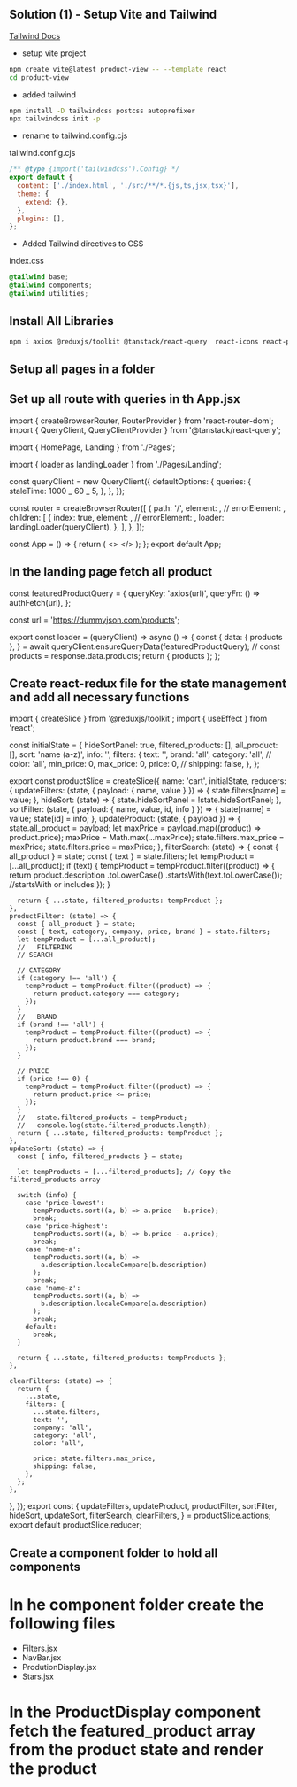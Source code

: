 ## Solution (1) - Setup Vite and Tailwind

[Tailwind Docs](https://tailwindcss.com/docs/guides/vite)

- setup vite project

```sh
npm create vite@latest product-view -- --template react
cd product-view
```

- added tailwind

```sh
npm install -D tailwindcss postcss autoprefixer
npx tailwindcss init -p
```

- rename to tailwind.config.cjs

tailwind.config.cjs

```js
/** @type {import('tailwindcss').Config} */
export default {
  content: ['./index.html', './src/**/*.{js,ts,jsx,tsx}'],
  theme: {
    extend: {},
  },
  plugins: [],
};
```

- Added Tailwind directives to CSS

index.css

```css
@tailwind base;
@tailwind components;
@tailwind utilities;
```

## Install All Libraries

```sh
npm i axios @reduxjs/toolkit @tanstack/react-query  react-icons react-paginate react-redux react-router-dom react-toastify;
```

## Setup all pages in a folder

## Set up all route with queries in th App.jsx

import { createBrowserRouter, RouterProvider } from 'react-router-dom';
import { QueryClient, QueryClientProvider } from '@tanstack/react-query';

import { HomePage, Landing } from './Pages';

import { loader as landingLoader } from './Pages/Landing';

const queryClient = new QueryClient({
defaultOptions: {
queries: {
staleTime: 1000 _ 60 _ 5,
},
},
});

const router = createBrowserRouter([
{
path: '/',
element: <HomePage />,
// errorElement: <Error />,
children: [
{
index: true,
element: <Landing />,
// errorElement: <SingleError />,
loader: landingLoader(queryClient),
},
],
},
]);

const App = () => {
return (
<>
<QueryClientProvider client={queryClient}>
<RouterProvider router={router} />
</QueryClientProvider>
</>
);
};
export default App;

## In the landing page fetch all product

const featuredProductQuery = {
queryKey: 'axios(url)',
queryFn: () => authFetch(url),
};

const url = 'https://dummyjson.com/products';

export const loader = (queryClient) => async () => {
const {
data: { products },
} = await queryClient.ensureQueryData(featuredProductQuery);
// const products = response.data.products;
return { products };
};

## Create react-redux file for the state management and add all necessary functions

import { createSlice } from '@reduxjs/toolkit';
import { useEffect } from 'react';

const initialState = {
hideSortPanel: true,
filtered_products: [],
all_product: [],
sort: 'name (a-z)',
info: '',
filters: {
text: '',
brand: 'all',
category: 'all',
// color: 'all',
min_price: 0,
max_price: 0,
price: 0,
// shipping: false,
},
};

export const productSlice = createSlice({
name: 'cart',
initialState,
reducers: {
updateFilters: (state, { payload: { name, value } }) => {
state.filters[name] = value;
},
hideSort: (state) => {
state.hideSortPanel = !state.hideSortPanel;
},
sortFilter: (state, { payload: { name, value, id, info } }) => {
state[name] = value;
state[id] = info;
},
updateProduct: (state, { payload }) => {
state.all_product = payload;
let maxPrice = payload.map((product) => product.price);
maxPrice = Math.max(...maxPrice);
state.filters.max_price = maxPrice;
state.filters.price = maxPrice;
},
filterSearch: (state) => {
const { all_product } = state;
const { text } = state.filters;
let tempProduct = [...all_product];
if (text) {
tempProduct = tempProduct.filter((product) => {
return product.description
.toLowerCase()
.startsWith(text.toLowerCase()); //startsWith or includes
});
}

      return { ...state, filtered_products: tempProduct };
    },
    productFilter: (state) => {
      const { all_product } = state;
      const { text, category, company, price, brand } = state.filters;
      let tempProduct = [...all_product];
      //   FILTERING
      // SEARCH

      // CATEGORY
      if (category !== 'all') {
        tempProduct = tempProduct.filter((product) => {
          return product.category === category;
        });
      }
      //   BRAND
      if (brand !== 'all') {
        tempProduct = tempProduct.filter((product) => {
          return product.brand === brand;
        });
      }

      // PRICE
      if (price !== 0) {
        tempProduct = tempProduct.filter((product) => {
          return product.price <= price;
        });
      }
      //   state.filtered_products = tempProduct;
      //   console.log(state.filtered_products.length);
      return { ...state, filtered_products: tempProduct };
    },
    updateSort: (state) => {
      const { info, filtered_products } = state;

      let tempProducts = [...filtered_products]; // Copy the filtered_products array

      switch (info) {
        case 'price-lowest':
          tempProducts.sort((a, b) => a.price - b.price);
          break;
        case 'price-highest':
          tempProducts.sort((a, b) => b.price - a.price);
          break;
        case 'name-a':
          tempProducts.sort((a, b) =>
            a.description.localeCompare(b.description)
          );
          break;
        case 'name-z':
          tempProducts.sort((a, b) =>
            b.description.localeCompare(a.description)
          );
          break;
        default:
          break;
      }

      return { ...state, filtered_products: tempProducts };
    },

    clearFilters: (state) => {
      return {
        ...state,
        filters: {
          ...state.filters,
          text: '',
          company: 'all',
          category: 'all',
          color: 'all',

          price: state.filters.max_price,
          shipping: false,
        },
      };
    },

},
});
export const {
updateFilters,
updateProduct,
productFilter,
sortFilter,
hideSort,
updateSort,
filterSearch,
clearFilters,
} = productSlice.actions;
export default productSlice.reducer;

## Create a component folder to hold all components

# In he component folder create the following files

- Filters.jsx
- NavBar.jsx
- ProdutionDisplay.jsx
- Stars.jsx

# In the ProductDisplay component fetch the featured_product array from the product state and render the product
